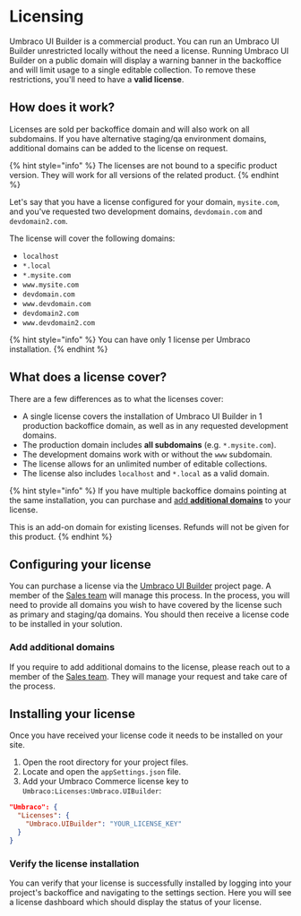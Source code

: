 # Licensing

Umbraco UI Builder is a commercial product. You can run an Umbraco UI Builder unrestricted locally without the need a license. Running Umbraco UI Builder on a public domain will display a warning banner in the backoffice and will limit usage to a single editable collection. To remove these restrictions, you'll need to have a **valid license**.

## How does it work?

Licenses are sold per backoffice domain and will also work on all subdomains. If you have alternative staging/qa environment domains, additional domains can be added to the license on request.

{% hint style="info" %}
The licenses are not bound to a specific product version. They will work for all versions of the related product.
{% endhint %}

Let's say that you have a license configured for your domain, `mysite.com`, and you've requested two development domains, `devdomain.com` and `devdomain2.com`.

The license will cover the following domains:

* `localhost`
* `*.local`
* `*.mysite.com`
* `www.mysite.com`
* `devdomain.com`
* `www.devdomain.com`
* `devdomain2.com`
* `www.devdomain2.com`

{% hint style="info" %}
You can have only 1 license per Umbraco installation.
{% endhint %}

## What does a license cover?

There are a few differences as to what the licenses cover:

* A single license covers the installation of Umbraco UI Builder in 1 production backoffice domain, as well as in any requested development domains.
* The production domain includes **all subdomains** (e.g. `*.mysite.com`).
* The development domains work with or without the `www` subdomain.
* The license allows for an unlimited number of editable collections.
* The license also includes `localhost` and `*.local` as a valid domain.

{% hint style="info" %}
If you have multiple backoffice domains pointing at the same installation, you can purchase and [add **additional domains**](licensing-model.md#add-additional-domains) to your license.

This is an add-on domain for existing licenses. Refunds will not be given for this product.
{% endhint %}

## Configuring your license

You can purchase a license via the [Umbraco UI Builder](https://umbraco.com/products/umbraco-commerce/) project page. A member of the [Sales team](mailto:suits@umbraco.com) will manage this process. In the process, you will need to provide all domains you wish to have covered by the license such as primary and staging/qa domains. You should then receive a license code to be installed in your solution.

### Add additional domains

If you require to add additional domains to the license, please reach out to a member of the [Sales team](mailto:suits@umbraco.com). They will manage your request and take care of the process.

## Installing your license

Once you have received your license code it needs to be installed on your site.

1. Open the root directory for your project files.
2. Locate and open the `appSettings.json` file.
3. Add your Umbraco Commerce license key to `Umbraco:Licenses:Umbraco.UIBuilder`:

```json
"Umbraco": {
  "Licenses": {
    "Umbraco.UIBuilder": "YOUR_LICENSE_KEY"
  }
}
```

### Verify the license installation

You can verify that your license is successfully installed by logging into your project's backoffice and navigating to the settings section. Here you will see a license dashboard which should display the status of your license.
